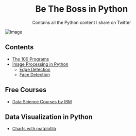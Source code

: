 
<h1 align="center"> Be The Boss in Python </h1>
<p align="center">Contains all the Python content I share on Twitter</p>


![image](https://user-images.githubusercontent.com/5618143/191779394-0b7eb060-9351-4a73-bc3c-a3a475f4c5e6.png)

## Contents 
- [The 100 Programs](/100-programs)
- [Image Processing in Python](/image-processing)
  - [Edge Detection](/image-processing/edge_detection.ipynb)
  - [Face Detection](/image-processing/image_processing.ipynb)


## Free Courses
- [Data Science Courses by IBM](https://github.com/afizs/ml/blob/master/free-courses/README.md)

## Data Visualization in Python 
- [Charts with matplotlib](https://github.com/afizs/ml-notes/tree/main/charts)
